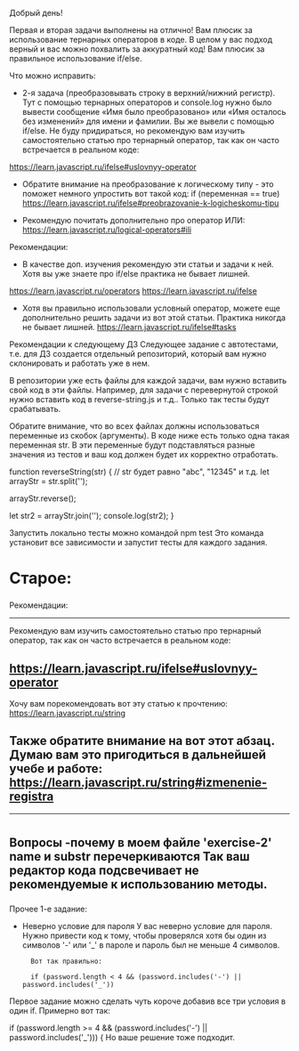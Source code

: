Добрый день!

Первая и вторая задачи выполнены на отлично! Вам плюсик за использование тернарных операторов в коде.
В целом у вас подход верный и вас можно похвалить за аккуратный код! Вам плюсик за правильное использование if/else.

Что можно исправить:
- 2-я задача (преобразовывать строку в верхний/нижний регистр). Тут с помощью тернарных операторов и console.log нужно было вывести сообщение «Имя было преобразовано» или «Имя осталось без изменений» для имени и фамилии. Вы же вывели с помощью if/else. Не буду придираться, но рекомендую вам изучить самостоятельно статью про тернарный оператор, так как он часто встречается в реальном коде:

https://learn.javascript.ru/ifelse#uslovnyy-operator

- Обратите внимание на преобразование к логическому типу - это поможет немного упростить вот такой код:
if (переменная == true)
https://learn.javascript.ru/ifelse#preobrazovanie-k-logicheskomu-tipu

- Рекомендую почитать дополнительно про оператор ИЛИ:
https://learn.javascript.ru/logical-operators#ili

Рекомендации:
- В качестве доп. изучения рекомендую эти статьи и задачи к ней. Хотя вы уже знаете про if/else практика не бывает лишней.

https://learn.javascript.ru/operators
https://learn.javascript.ru/ifelse

- Хотя вы правильно использовали условный оператор, можете еще дополнительно решить задачи из вот этой статьи. Практика никогда не бывает лишней.
https://learn.javascript.ru/ifelse#tasks

Рекомендации к следующему ДЗ
Следующее задание с автотестами, т.е. для ДЗ создается отдельный репозиторий, который вам нужно склонировать и работать уже в нем.

В репозитории уже есть файлы для каждой задачи, вам нужно вставить свой код в эти файлы. Например, для задачи с перевернутой строкой нужно вставить код в reverse-string.js и т.д.. Только так тесты будут срабатывать.

Обратите внимание, что во всех файлах должны использоваться переменные из скобок (аргументы). В коде ниже есть только одна такая переменная str. В эти переменные будут подставляться разные значения из тестов и ваш код должен будет их корректно отработать.

function reverseString(str) {
  // str будет равно "abc", "12345" и т.д.
  let arrayStr = str.split('');

  arrayStr.reverse();

  let str2 = arrayStr.join('');
  console.log(str2);
}

Запустить локально тесты можно командой
npm test
Это команда установит все зависимости и запустит тесты для каждого задания.


# Старое:

###
Рекомендации:

---
Рекомендую вам изучить самостоятельно статью про тернарный оператор, так как он часто встречается в реальном коде:

https://learn.javascript.ru/ifelse#uslovnyy-operator
---
Хочу вам порекомендовать вот эту статью к прочтению:
https://learn.javascript.ru/string

Также обратите внимание на вот этот абзац. Думаю вам это пригодиться в дальнейшей учебе и работе:
https://learn.javascript.ru/string#izmenenie-registra
---

---

#


###
Вопросы
-почему в моем файле 'exercise-2' name и substr перечеркиваются
Так ваш редактор кода подсвечивает не рекомендуемые к использованию методы.
---
###
Прочее
1-е задание:
- Неверно условие для пароля
    У вас неверно условие для пароля. Нужно привести код к тому, чтобы проверялся хотя бы один из символов '-' или '_' в пароле и пароль был не меньше 4 символов.

        Вот так правильно:

        if (password.length < 4 && (password.includes('-') || password.includes('_'))


Первое задание можно сделать чуть короче добавив все три условия в один if. Примерно вот так:

if (password.length >= 4 && (password.includes('-') || password.includes('_'))) {
Но ваше решение тоже подходит.
